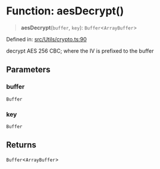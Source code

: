 # Function: aesDecrypt()

> **aesDecrypt**(`buffer`, `key`): `Buffer`\<`ArrayBuffer`\>

Defined in: [src/Utils/crypto.ts:90](https://github.com/Fokusdotid/Baileys/blob/3533fb5d5a1e97f0cc8384505a121b389a346518/src/Utils/crypto.ts#L90)

decrypt AES 256 CBC; where the IV is prefixed to the buffer

## Parameters

### buffer

`Buffer`

### key

`Buffer`

## Returns

`Buffer`\<`ArrayBuffer`\>
